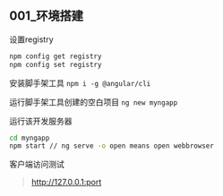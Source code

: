 ## 001_环境搭建
设置registry
```sh
npm config get registry
npm config set registry
```
安装脚手架工具
`npm i -g @angular/cli`

运行脚手架工具创建的空白项目
`ng new myngapp`

运行该开发服务器
```sh
cd myngapp
npm start // ng serve -o open means open webbrowser
```

客户端访问测试
> http://127.0.0.1:port

